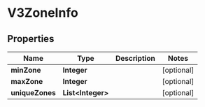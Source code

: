 # V3ZoneInfo

## Properties
Name | Type | Description | Notes
------------ | ------------- | ------------- | -------------
**minZone** | **Integer** |  |  [optional]
**maxZone** | **Integer** |  |  [optional]
**uniqueZones** | **List&lt;Integer&gt;** |  |  [optional]
